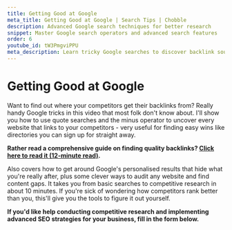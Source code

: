 ```yaml
---
title: Getting Good at Google
meta_title: Getting Good at Google | Search Tips | Chobble
description: Advanced Google search techniques for better research
snippet: Master Google search operators and advanced search features
order: 6
youtube_id: tW3PmgviPPU
meta_description: Learn tricky Google searches to discover backlink sources and use advanced search features effectively
---
```


# Getting Good at Google

Want to find out where your competitors get their backlinks from? Really handy Google tricks in this video that most folk don't know about. I'll show you how to use quote searches and the minus operator to uncover every website that links to your competitors - very useful for finding easy wins like directories you can sign up for straight away.

**Rather read a comprehensive guide on finding quality backlinks? [Click here to read it (12-minute read)](/guides/backlinks/).**

Also covers how to get around Google's personalised results that hide what you're really after, plus some clever ways to audit any website and find content gaps. It takes you from basic searches to competitive research in about 10 minutes. If you're sick of wondering how competitors rank better than you, this'll give you the tools to figure it out yourself.

**If you'd like help conducting competitive research and implementing advanced SEO strategies for your business, fill in the form below.**